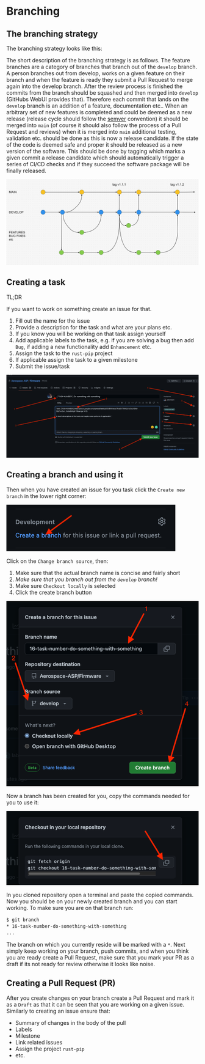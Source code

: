 <!-- TODO: Create new screen shots for this project -->
# Branching

## The branching strategy

The branching strategy looks like this:

The short description of the branching strategy is as follows. The feature branches are a category of branches that branch out of the `develop` branch. A person branches out from develop, works on a given feature on their branch and when the feature is ready they submit a Pull Request to merge again into the develop branch. After the review process is finished the commits from the branch should be squashed and then merged into `develop` (GitHubs WebUI provides that). Therefore each commit that lands on the `develop` branch is an addition of a feature, documentation etc.. When an arbitrary set of new features is completed and could be deemed as a new release (release cycle should follow the [semver](https://semver.org/) convention) it should be merged into `main` (of course it should also follow the process of a Pull Request and reviews) when it is merged into `main` additional testing, validation etc. should be done as this is now a release candidate. If the state of the code is deemed safe and proper it should be released as a new version of the software. This should be done by tagging which marks a given commit a release candidate which should automatically trigger a series of CI/CD checks and if they succeed the software package will be finally released.

![branching](img/branching.png)

## Creating a task

TL;DR

If you want to work on something create an issue for that.

1. Fill out the name for the issue
2. Provide a description for the task and what are your plans etc.
3. If you know you will be working on that task assign yourself
4. Add applicable labels to the task, e.g. if you are solving a bug then add `Bug`, if adding a new functionality add `Enhancement` etc.
5. Assign the task to the `rust-pip` project
6. If applicable assign the task to a given milestone
7. Submit the issue/task

![issue](img/task_issue_creation.png)

## Creating a branch and using it

Then when you have created an issue for you task click the `Create new branch` in the lower right corner:

![cr](img/create_a_branch.png)

Click on the `Change branch source`, then:

1. Make sure that the actual branch name is concise and fairly short
2. *Make sure that you branch out from the `develop` branch!*
3. Make sure `Checkout locally` is selected
4. Click the create branch button

![lol](img/actual_create_branch.png)

Now a branch has been created for you, copy the commands needed for you to use it:

![asd](img/checkout.png)

In you cloned repository open a terminal and paste the copied commands. Now you should be on your newly created branch and you can start working. To make sure you are on that branch run:

```bash
$ git branch
* 16-task-number-do-something-with-something
...
```

The branch on which you currently reside will be marked with a `*`.
Next simply keep working on your branch, push commits, and when you think you are ready create a Pull Request, make sure that you mark your PR as a draft if its not ready for review otherwise it looks like noise.

## Creating a Pull Request (PR)

After you create changes on your branch create a Pull Request and mark it as a `Draft` as that it can be seen that you are working on a given issue. Similarly to creating an issue ensure that:

* Summary of changes in the body of the pull
* Labels
* Milestone
* Link related issues
* Assign the project `rust-pip`
* etc.
